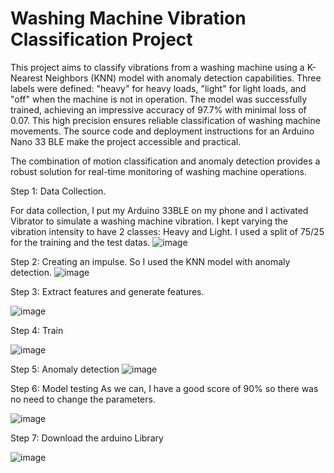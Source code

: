 # Washing Machine Vibration Classification Project

This project aims to classify vibrations from a washing machine using a K-Nearest Neighbors (KNN) model with anomaly detection capabilities. Three labels were defined: "heavy" for heavy loads, "light" for light loads, and "off" when the machine is not in operation. The model was successfully trained, achieving an impressive accuracy of 97.7% with minimal loss of 0.07. This high precision ensures reliable classification of washing machine movements. The source code and deployment instructions for an Arduino Nano 33 BLE make the project accessible and practical.

The combination of motion classification and anomaly detection provides a robust solution for real-time monitoring of washing machine operations.

Step 1: Data Collection.

For data collection, I put my Arduino 33BLE on my phone and I activated Vibrator to simulate a washing machine vibration. I kept varying the vibration intensity to have 2 classes: Heavy and Light. I used a split of 75/25 for the training and the test datas.
![image](https://github.com/saidg78/projet_3/assets/148437845/d50cf96b-6fa5-4c0f-91d2-6b5cb53f7521)

Step 2: Creating an impulse. 
So I used the KNN model with anomaly detection. 
![image](https://github.com/saidg78/projet_3/assets/148437845/34f8daca-c9a0-4f91-a566-77005bcd166a)

Step 3: Extract features and generate features.


![image](https://github.com/saidg78/projet_3/assets/148437845/0c393def-f37e-4441-934b-85e4235471a0)


Step 4: Train


![image](https://github.com/saidg78/projet_3/assets/148437845/4d158379-3530-4ed1-a232-e5fda9623a1b)

Step 5: Anomaly detection
![image](https://github.com/saidg78/projet_3/assets/148437845/28da9de9-99d5-4be8-ac8c-3aa232221a59)


Step 6: Model testing
As we can, I have a good score of 90% so there was no need to change the parameters.

![image](https://github.com/saidg78/projet_3/assets/148437845/0c095c08-3515-4790-9ba5-de75d727c9e7)

Step 7: Download the arduino Library

![image](https://github.com/saidg78/projet_3/assets/148437845/5c0babb7-e924-448f-b6cc-0c0e522a38fb)

